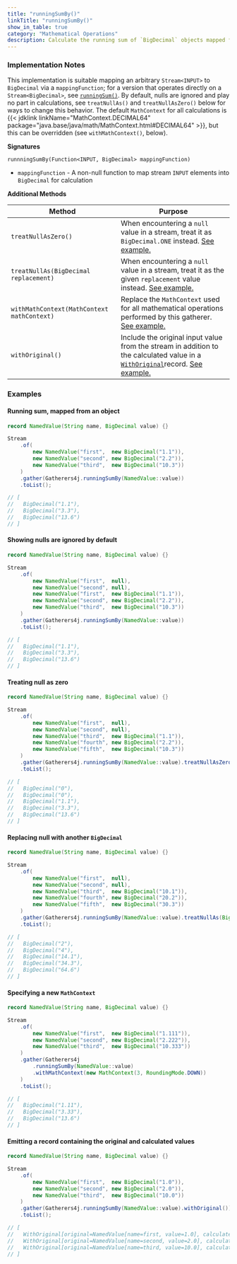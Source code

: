 ```yaml
---
title: "runningSumBy()"
linkTitle: "runningSumBy()"
show_in_table: true
category: "Mathematical Operations"
description: Calculate the running sum of `BigDecimal` objects mapped from a `Stream<INPUT>` via a `mappingFunction`.
---
```


### Implementation Notes
This implementation is suitable mapping an arbitrary `Stream<INPUT>` to `BigDecimal` via a `mappingFunction`; for a version that operates directly on a `Stream<BigDecimal>`, see [`runningSum()`](/gatherers4j/gatherers/mathematical/runningsum/).
By default, nulls are ignored and play no part in calculations, see `treatNullAs()` and `treatNullAsZero()` below for ways to change this behavior. The default `MathContext`
for all calculations is {{< jdklink linkName="MathContext.DECIMAL64" package="java.base/java/math/MathContext.html#DECIMAL64" >}}, but this can be overridden (see `withMathContext()`, below).


**Signatures**

`runnningSumBy(Function<INPUT, BigDecimal> mappingFunction)`
* `mappingFunction` - A non-null function to map stream `INPUT` elements into `BigDecimal` for calculation

**Additional Methods**

| Method                                     | Purpose                                                                                                                                                                                                                                                                                                           |
|--------------------------------------------|-------------------------------------------------------------------------------------------------------------------------------------------------------------------------------------------------------------------------------------------------------------------------------------------------------------------|
| `treatNullAsZero()`                        | When encountering a `null` value in a stream, treat it as `BigDecimal.ONE` instead. [See example.](#treating-null-as-one)                                                                                                                                                                                         |
| `treatNullAs(BigDecimal replacement)`      | When encountering a `null` value in a stream, treat it as the given `replacement` value instead. [See example.](#replacing-null-with-another-bigdecimal)                                                                                                                                                          |
| `withMathContext(MathContext mathContext)` | Replace the `MathContext` used for all mathematical operations performed by this gatherer. [See example.](#specifying-a-new-mathcontext)                                                                                                                                                                          |
| `withOriginal()`                           | Include the original input value from the stream in addition to the calculated value in a [`WithOriginal`](https://github.com/tginsberg/gatherers4j/blob/main/src/main/java/com/ginsberg/gatherers4j/WithOriginal.java)record. [See example.](#emitting-a-record-containing-the-original-and-calculated-values) |

### Examples

#### Running sum, mapped from an object

```java
record NamedValue(String name, BigDecimal value) {}

Stream
    .of(
        new NamedValue("first",  new BigDecimal("1.1")),
        new NamedValue("second", new BigDecimal("2.2")),
        new NamedValue("third",  new BigDecimal("10.3"))
    )
    .gather(Gatherers4j.runningSumBy(NamedValue::value))
    .toList();

// [ 
//   BigDecimal("1.1"), 
//   BigDecimal("3.3"),
//   BigDecimal("13.6") 
// ]
```


#### Showing nulls are ignored by default

```java
record NamedValue(String name, BigDecimal value) {}

Stream
    .of(
        new NamedValue("first",  null),
        new NamedValue("second", null),
        new NamedValue("first",  new BigDecimal("1.1")),
        new NamedValue("second", new BigDecimal("2.2")),
        new NamedValue("third",  new BigDecimal("10.3"))
    )
    .gather(Gatherers4j.runningSumBy(NamedValue::value))
    .toList();

// [
//   BigDecimal("1.1"), 
//   BigDecimal("3.3"),
//   BigDecimal("13.6") 
// ]
```

#### Treating null as zero

```java
record NamedValue(String name, BigDecimal value) {}

Stream
    .of(
        new NamedValue("first",  null),
        new NamedValue("second", null),
        new NamedValue("third",  new BigDecimal("1.1")),
        new NamedValue("fourth", new BigDecimal("2.2")),
        new NamedValue("fifth",  new BigDecimal("10.3"))
    )
    .gather(Gatherers4j.runningSumBy(NamedValue::value).treatNullAsZero())
    .toList();

// [
//   BigDecimal("0"), 
//   BigDecimal("0"), 
//   BigDecimal("1.1"), 
//   BigDecimal("3.3"),
//   BigDecimal("13.6") 
// ]
```

#### Replacing null with another `BigDecimal`


```java
record NamedValue(String name, BigDecimal value) {}

Stream
    .of(
        new NamedValue("first",  null),
        new NamedValue("second", null),
        new NamedValue("third",  new BigDecimal("10.1")),
        new NamedValue("fourth", new BigDecimal("20.2")),
        new NamedValue("fifth",  new BigDecimal("30.3"))
    )
    .gather(Gatherers4j.runningSumBy(NamedValue::value).treatNullAs(BigDecimal.TWO))
    .toList();

// [
//   BigDecimal("2"),
//   BigDecimal("4"),
//   BigDecimal("14.1"), 
//   BigDecimal("34.3"), 
//   BigDecimal("64.6") 
// ]
```


#### Specifying a new `MathContext`


```java
record NamedValue(String name, BigDecimal value) {}

Stream
    .of(
        new NamedValue("first",  new BigDecimal("1.111")),
        new NamedValue("second", new BigDecimal("2.222")),
        new NamedValue("third",  new BigDecimal("10.333"))
    )
    .gather(Gatherers4j
        .runningSumBy(NamedValue::value)
        .withMathContext(new MathContext(3, RoundingMode.DOWN))
    )
    .toList();

// [ 
//   BigDecimal("1.11"), 
//   BigDecimal("3.33"),
//   BigDecimal("13.6")
// ]
```


#### Emitting a record containing the original and calculated values


```java
record NamedValue(String name, BigDecimal value) {}

Stream
    .of(
        new NamedValue("first",  new BigDecimal("1.0")),
        new NamedValue("second", new BigDecimal("2.0")),
        new NamedValue("third",  new BigDecimal("10.0"))
    )
    .gather(Gatherers4j.runningSumBy(NamedValue::value).withOriginal())
    .toList();

// [ 
//   WithOriginal[original=NamedValue[name=first, value=1.0], calculated=1.0]
//   WithOriginal[original=NamedValue[name=second, value=2.0], calculated=3.0]
//   WithOriginal[original=NamedValue[name=third, value=10.0], calculated=13.0]
// ]
```